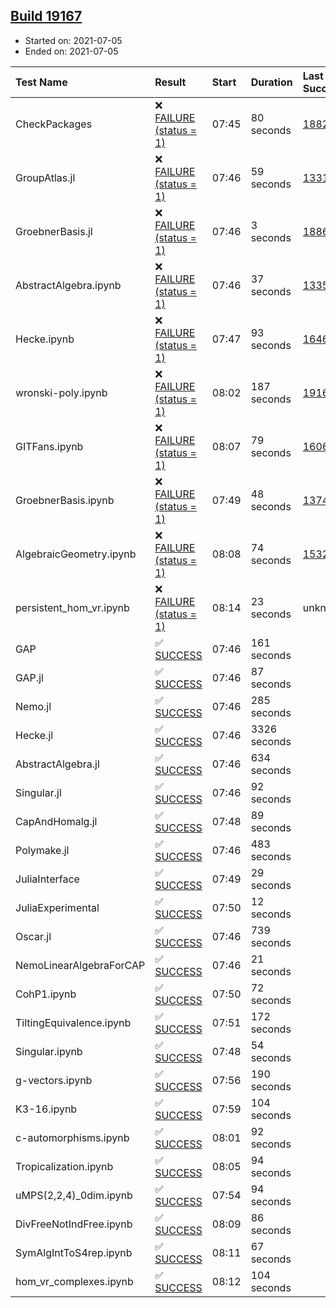 ## [Build 19167](https://oscarci.mathematik.uni-kl.de/job/oscar/19167/)

* Started on: 2021-07-05
* Ended on: 2021-07-05

| Test Name    | Result | Start | Duration | Last Success | First Failure |
|:-------------|:-------|:------|:---------|:-------------|:--------------|
| CheckPackages | ❌ [FAILURE (status = 1)](https://oscarci.mathematik.uni-kl.de/job/oscar/19167/artifact/logs/build-19167/CheckPackages.log) | 07:45 | 80 seconds | [18822](https://oscarci.mathematik.uni-kl.de/job/oscar/18822/) | [18823](https://oscarci.mathematik.uni-kl.de/job/oscar/18823/) |
| GroupAtlas.jl | ❌ [FAILURE (status = 1)](https://oscarci.mathematik.uni-kl.de/job/oscar/19167/artifact/logs/build-19167/GroupAtlas.jl.log) | 07:46 | 59 seconds | [13311](https://oscarci.mathematik.uni-kl.de/job/oscar/13311/) | [13312](https://oscarci.mathematik.uni-kl.de/job/oscar/13312/) |
| GroebnerBasis.jl | ❌ [FAILURE (status = 1)](https://oscarci.mathematik.uni-kl.de/job/oscar/19167/artifact/logs/build-19167/GroebnerBasis.jl.log) | 07:46 | 3 seconds | [18864](https://oscarci.mathematik.uni-kl.de/job/oscar/18864/) | [18865](https://oscarci.mathematik.uni-kl.de/job/oscar/18865/) |
| AbstractAlgebra.ipynb | ❌ [FAILURE (status = 1)](https://oscarci.mathematik.uni-kl.de/job/oscar/19167/artifact/logs/build-19167/AbstractAlgebra.ipynb.log) | 07:46 | 37 seconds | [13355](https://oscarci.mathematik.uni-kl.de/job/oscar/13355/) | [13356](https://oscarci.mathematik.uni-kl.de/job/oscar/13356/) |
| Hecke.ipynb | ❌ [FAILURE (status = 1)](https://oscarci.mathematik.uni-kl.de/job/oscar/19167/artifact/logs/build-19167/Hecke.ipynb.log) | 07:47 | 93 seconds | [16463](https://oscarci.mathematik.uni-kl.de/job/oscar/16463/) | [16464](https://oscarci.mathematik.uni-kl.de/job/oscar/16464/) |
| wronski-poly.ipynb | ❌ [FAILURE (status = 1)](https://oscarci.mathematik.uni-kl.de/job/oscar/19167/artifact/logs/build-19167/wronski-poly.ipynb.log) | 08:02 | 187 seconds | [19164](https://oscarci.mathematik.uni-kl.de/job/oscar/19164/) | [19165](https://oscarci.mathematik.uni-kl.de/job/oscar/19165/) |
| GITFans.ipynb | ❌ [FAILURE (status = 1)](https://oscarci.mathematik.uni-kl.de/job/oscar/19167/artifact/logs/build-19167/GITFans.ipynb.log) | 08:07 | 79 seconds | [16068](https://oscarci.mathematik.uni-kl.de/job/oscar/16068/) | [16069](https://oscarci.mathematik.uni-kl.de/job/oscar/16069/) |
| GroebnerBasis.ipynb | ❌ [FAILURE (status = 1)](https://oscarci.mathematik.uni-kl.de/job/oscar/19167/artifact/logs/build-19167/GroebnerBasis.ipynb.log) | 07:49 | 48 seconds | [13748](https://oscarci.mathematik.uni-kl.de/job/oscar/13748/) | [13749](https://oscarci.mathematik.uni-kl.de/job/oscar/13749/) |
| AlgebraicGeometry.ipynb | ❌ [FAILURE (status = 1)](https://oscarci.mathematik.uni-kl.de/job/oscar/19167/artifact/logs/build-19167/AlgebraicGeometry.ipynb.log) | 08:08 | 74 seconds | [15322](https://oscarci.mathematik.uni-kl.de/job/oscar/15322/) | [15323](https://oscarci.mathematik.uni-kl.de/job/oscar/15323/) |
| persistent_hom_vr.ipynb | ❌ [FAILURE (status = 1)](https://oscarci.mathematik.uni-kl.de/job/oscar/19167/artifact/logs/build-19167/persistent_hom_vr.ipynb.log) | 08:14 | 23 seconds | unknown | unknown |
| GAP | ✅ [SUCCESS](https://oscarci.mathematik.uni-kl.de/job/oscar/19167/artifact/logs/build-19167/GAP.log) | 07:46 | 161 seconds |  |  |
| GAP.jl | ✅ [SUCCESS](https://oscarci.mathematik.uni-kl.de/job/oscar/19167/artifact/logs/build-19167/GAP.jl.log) | 07:46 | 87 seconds |  |  |
| Nemo.jl | ✅ [SUCCESS](https://oscarci.mathematik.uni-kl.de/job/oscar/19167/artifact/logs/build-19167/Nemo.jl.log) | 07:46 | 285 seconds |  |  |
| Hecke.jl | ✅ [SUCCESS](https://oscarci.mathematik.uni-kl.de/job/oscar/19167/artifact/logs/build-19167/Hecke.jl.log) | 07:46 | 3326 seconds |  |  |
| AbstractAlgebra.jl | ✅ [SUCCESS](https://oscarci.mathematik.uni-kl.de/job/oscar/19167/artifact/logs/build-19167/AbstractAlgebra.jl.log) | 07:46 | 634 seconds |  |  |
| Singular.jl | ✅ [SUCCESS](https://oscarci.mathematik.uni-kl.de/job/oscar/19167/artifact/logs/build-19167/Singular.jl.log) | 07:46 | 92 seconds |  |  |
| CapAndHomalg.jl | ✅ [SUCCESS](https://oscarci.mathematik.uni-kl.de/job/oscar/19167/artifact/logs/build-19167/CapAndHomalg.jl.log) | 07:48 | 89 seconds |  |  |
| Polymake.jl | ✅ [SUCCESS](https://oscarci.mathematik.uni-kl.de/job/oscar/19167/artifact/logs/build-19167/Polymake.jl.log) | 07:46 | 483 seconds |  |  |
| JuliaInterface | ✅ [SUCCESS](https://oscarci.mathematik.uni-kl.de/job/oscar/19167/artifact/logs/build-19167/JuliaInterface.log) | 07:49 | 29 seconds |  |  |
| JuliaExperimental | ✅ [SUCCESS](https://oscarci.mathematik.uni-kl.de/job/oscar/19167/artifact/logs/build-19167/JuliaExperimental.log) | 07:50 | 12 seconds |  |  |
| Oscar.jl | ✅ [SUCCESS](https://oscarci.mathematik.uni-kl.de/job/oscar/19167/artifact/logs/build-19167/Oscar.jl.log) | 07:46 | 739 seconds |  |  |
| NemoLinearAlgebraForCAP | ✅ [SUCCESS](https://oscarci.mathematik.uni-kl.de/job/oscar/19167/artifact/logs/build-19167/NemoLinearAlgebraForCAP.log) | 07:46 | 21 seconds |  |  |
| CohP1.ipynb | ✅ [SUCCESS](https://oscarci.mathematik.uni-kl.de/job/oscar/19167/artifact/logs/build-19167/CohP1.ipynb.log) | 07:50 | 72 seconds |  |  |
| TiltingEquivalence.ipynb | ✅ [SUCCESS](https://oscarci.mathematik.uni-kl.de/job/oscar/19167/artifact/logs/build-19167/TiltingEquivalence.ipynb.log) | 07:51 | 172 seconds |  |  |
| Singular.ipynb | ✅ [SUCCESS](https://oscarci.mathematik.uni-kl.de/job/oscar/19167/artifact/logs/build-19167/Singular.ipynb.log) | 07:48 | 54 seconds |  |  |
| g-vectors.ipynb | ✅ [SUCCESS](https://oscarci.mathematik.uni-kl.de/job/oscar/19167/artifact/logs/build-19167/g-vectors.ipynb.log) | 07:56 | 190 seconds |  |  |
| K3-16.ipynb | ✅ [SUCCESS](https://oscarci.mathematik.uni-kl.de/job/oscar/19167/artifact/logs/build-19167/K3-16.ipynb.log) | 07:59 | 104 seconds |  |  |
| c-automorphisms.ipynb | ✅ [SUCCESS](https://oscarci.mathematik.uni-kl.de/job/oscar/19167/artifact/logs/build-19167/c-automorphisms.ipynb.log) | 08:01 | 92 seconds |  |  |
| Tropicalization.ipynb | ✅ [SUCCESS](https://oscarci.mathematik.uni-kl.de/job/oscar/19167/artifact/logs/build-19167/Tropicalization.ipynb.log) | 08:05 | 94 seconds |  |  |
| uMPS(2,2,4)_0dim.ipynb | ✅ [SUCCESS](https://oscarci.mathematik.uni-kl.de/job/oscar/19167/artifact/logs/build-19167/uMPS-2-2-4-_0dim.ipynb.log) | 07:54 | 94 seconds |  |  |
| DivFreeNotIndFree.ipynb | ✅ [SUCCESS](https://oscarci.mathematik.uni-kl.de/job/oscar/19167/artifact/logs/build-19167/DivFreeNotIndFree.ipynb.log) | 08:09 | 86 seconds |  |  |
| SymAlgIntToS4rep.ipynb | ✅ [SUCCESS](https://oscarci.mathematik.uni-kl.de/job/oscar/19167/artifact/logs/build-19167/SymAlgIntToS4rep.ipynb.log) | 08:11 | 67 seconds |  |  |
| hom_vr_complexes.ipynb | ✅ [SUCCESS](https://oscarci.mathematik.uni-kl.de/job/oscar/19167/artifact/logs/build-19167/hom_vr_complexes.ipynb.log) | 08:12 | 104 seconds |  |  |
